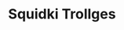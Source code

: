 ---
slug: squidki-trollges
title: Squidki Trollges
description: "Squidki Trollges is an exciting online game. Play for free directly in your browser!"
icon: /images/new_mods/Sprunki Trollges.png
url: https://wowtbc.net/sprunkin/trollges2/index.html
previewImage: /images/new_mods/Sprunki Trollges.png
type: new mods

# SEO配置
seo:
  title: "Squidki Trollges - Play Free Online Game | Fun Browser Games"
  description: "Squidki Trollges - Play this fun online game for free in your browser. No download required!"
  ogImage: "/images/new_mods/Sprunki Trollges.png"
  keywords: "squidki-trollges, online game, browser game, free game, new mods game, play online"

videoUrls:
  - https://www.youtube.com/embed/example1
  - https://www.youtube.com/embed/example2

whyPlay:
  title: "Why Play Squidki Trollges?"
  items:
    - "Immersive Gameplay: Squidki Trollges offers an engaging and immersive gaming experience that will keep you entertained for hours"
    - "Challenging Levels: Test your skills with increasingly difficult challenges and obstacles"
    - "Beautiful Graphics: Enjoy stunning visuals and smooth animations that bring the game world to life"
    - "Regular Updates: New content and features are added regularly to keep the game fresh and exciting"
    - "Free to Play: Experience all the fun without spending a penny"
    - "Community Features: Connect with other players, share strategies, and compete for high scores"
    - "Cross-Platform: Play on any device with a web browser, no downloads required"

features:
  title: "Key Features of Squidki Trollges"
  image: "/images/new_mods/Sprunki Trollges.png"
  items:
    - "Intuitive Controls: Easy to learn controls make Squidki Trollges accessible for players of all skill levels"
    - "Multiple Game Modes: Enjoy various gameplay options that provide different challenges and experiences"
    - "Character Customization: Personalize your gaming experience with unique characters and items"
    - "Achievement System: Complete special tasks to earn rewards and recognition"
    - "Leaderboards: Compete with players worldwide and see who can achieve the highest scores"

characteristics:
  title: "Game Characteristics"
  image: "/images/new_mods/Sprunki Trollges.png"
  items:
    - "Genre: New mods game with elements of strategy and skill"
    - "Difficulty: Suitable for both casual gamers and those seeking a challenge"
    - "Play Time: Quick sessions or extended gameplay, depending on your preference"
    - "Art Style: Vibrant and engaging visuals that enhance the gaming experience"
    - "Sound Design: Immersive audio that complements the gameplay perfectly"

info: "Squidki Trollges is an exciting online game that offers players a unique and engaging gaming experience. With its intuitive controls, stunning visuals, and challenging gameplay, Squidki Trollges provides hours of entertainment for players of all ages and skill levels. Whether you're looking for a quick gaming session during a break or an extended play session, Squidki Trollges delivers an immersive experience that will keep you coming back for more. The game features multiple levels of increasing difficulty, ensuring that players are constantly challenged as they progress. With regular updates adding new content and features, Squidki Trollges remains fresh and exciting, providing endless entertainment options for its growing community of players."

howToPlayIntro: "Welcome to Squidki Trollges! This guide will walk you through the basics and help you master the game. Whether you're a beginner or looking to improve your skills, these tips and instructions will enhance your gaming experience."

howToPlaySteps:
  - title: "Getting Started"
    description: "Begin your Squidki Trollges adventure by familiarizing yourself with the controls. Use your keyboard or mouse to navigate through the game interface. The tutorial will guide you through the basic mechanics and help you understand the objectives."
  - title: "Understanding the Objectives"
    description: "In Squidki Trollges, your main goal is to progress through levels by completing specific objectives. Each level presents unique challenges that require different strategies and approaches."
  - title: "Mastering the Controls"
    description: "Practice using the controls to improve your precision and reaction time. Squidki Trollges requires quick reflexes and strategic thinking to overcome obstacles and defeat opponents."
  - title: "Utilizing Power-ups"
    description: "Collect power-ups throughout the game to enhance your abilities and overcome difficult challenges. Each power-up offers unique advantages that can be crucial for success."
  - title: "Developing Strategies"
    description: "As you progress in Squidki Trollges, develop effective strategies for different scenarios. Analyze patterns, anticipate challenges, and adapt your approach to maximize your performance."

faq:
  title: "Frequently Asked Questions about Squidki Trollges"
  items:
    - question: "Is Squidki Trollges free to play?"
      answer: "Yes, Squidki Trollges is completely free to play directly in your web browser. No downloads or purchases are required to enjoy the full game experience."
    - question: "Can I play Squidki Trollges on mobile devices?"
      answer: "Yes, Squidki Trollges is optimized for both desktop and mobile play. You can enjoy the game on any device with a web browser and internet connection."
    - question: "Are there any in-game purchases?"
      answer: "While Squidki Trollges is free to play, there may be optional in-game purchases available for cosmetic items or additional features that don't affect core gameplay."
    - question: "How often is Squidki Trollges updated?"
      answer: "The developers regularly update Squidki Trollges with new content, features, and improvements based on player feedback and game performance."
    - question: "Can I play Squidki Trollges offline?"
      answer: "Currently, Squidki Trollges requires an internet connection to play as it's a browser-based online game."
    - question: "Is Squidki Trollges suitable for children?"
      answer: "Yes, Squidki Trollges is designed to be family-friendly and suitable for players of all ages."
    - question: "How do I report bugs or issues?"
      answer: "If you encounter any problems while playing Squidki Trollges, you can report them through the game's support page or contact the developers directly through their website."
    - question: "Still Have Questions?"
      answer: "If you have additional questions about Squidki Trollges that aren't covered in this FAQ, please visit our support center or contact our customer service team for assistance."
---